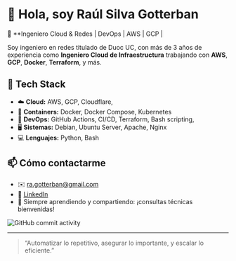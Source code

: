 # 👋 Hola, soy Raúl Silva Gotterban

🎯 **Ingeniero Cloud & Redes | DevOps | AWS | GCP |

Soy ingeniero en redes titulado de Duoc UC, con más de 3 años de experiencia como **Ingeniero Cloud de Infraestructura** trabajando con **AWS**, **GCP**, **Docker**, **Terraform**, y más.

## 🧰 Tech Stack

- ☁️ **Cloud:** AWS, GCP, Cloudflare,
- 🐳 **Containers:** Docker, Docker Compose, Kubernetes
- 🔧 **DevOps:** GitHub Actions, CI/CD, Terraform, Bash scripting,
- 🖥️ **Sistemas:** Debian, Ubuntu Server, Apache, Nginx
- 💻 **Lenguajes:** Python, Bash

## 📫 Cómo contactarme

- ✉️ ra.gotterban@gmail.com
- 💼 [LinkedIn](https://www.linkedin.com/in/raulaxxo)
- 🧠 Siempre aprendiendo y compartiendo: ¡consultas técnicas bienvenidas!


![GitHub commit activity](https://img.shields.io/github/commit-activity/m/Raulaxxo/Raulaxxo)

---

> “Automatizar lo repetitivo, asegurar lo importante, y escalar lo eficiente.”
